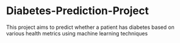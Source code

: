 # Diabetes-Prediction-Project
This project aims to predict whether a patient has diabetes based on various health metrics using machine learning techniques
